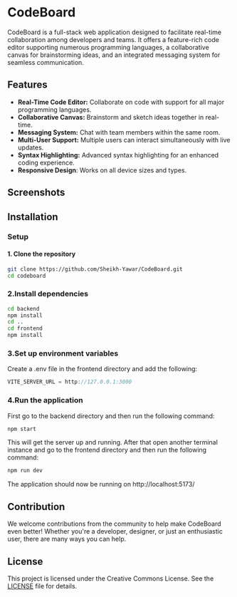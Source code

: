 # **CodeBoard**
CodeBoard is a full-stack web application designed to facilitate real-time collaboration among developers and teams. It offers a feature-rich code editor supporting numerous programming languages, a collaborative canvas for brainstorming ideas, and an integrated messaging system for seamless communication.

## **Features**
- **Real-Time Code Editor:** Collaborate on code with support for all major programming languages.
- **Collaborative Canvas:** Brainstorm and sketch ideas together in real-time.
- **Messaging System:** Chat with team members within the same room.
- **Multi-User Support:** Multiple users can interact simultaneously with live updates.
- **Syntax Highlighting:** Advanced syntax highlighting for an enhanced coding experience.
- **Responsive Design**: Works on all device sizes and types.

## **Screenshots**

## **Installation**
### **Setup**
#### **1. Clone the repository**
```bash
git clone https://github.com/Sheikh-Yawar/CodeBoard.git
cd codeboard
```
### **2.Install dependencies**
```bash
cd backend
npm install
cd ..
cd frontend
npm install
```
### **3.Set up environment variables**

Create a .env file in the frontend directory and add the following:
```javascript
VITE_SERVER_URL = http://127.0.0.1:3000
```
### **4.Run the application**
First go to the backend directory and then run the following command:
```bash
npm start
```
This will get the server up and running.
After that open another terminal instance and go to the frontend directory and then run the following command:
```bash
npm run dev
```
The application should now be running on http://localhost:5173/
## **Contribution**
We welcome contributions from the community to help make CodeBoard even better! Whether you're a developer, designer, or just an enthusiastic user, there are many ways you can help.

## **License**
This project is licensed under the Creative Commons License. See the[ LICENSE](http://https://github.com/Sheikh-Yawar/CodeBoard?tab=CC0-1.0-1-ov-file# " LICENSE") file for details.
